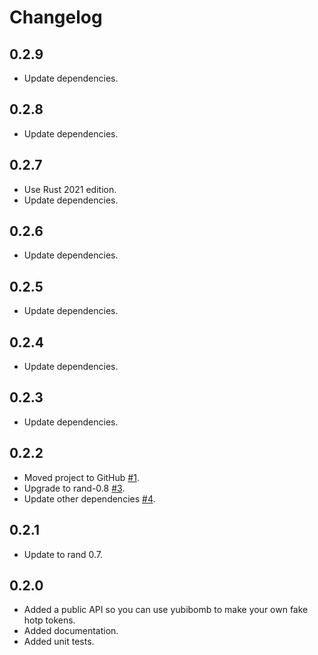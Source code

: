 # Changelog

## 0.2.9

* Update dependencies.


## 0.2.8

* Update dependencies.


## 0.2.7

* Use Rust 2021 edition.
* Update dependencies.


## 0.2.6

* Update dependencies.


## 0.2.5

* Update dependencies.


## 0.2.4

* Update dependencies.


## 0.2.3

* Update dependencies.


## 0.2.2

* Moved project to GitHub [#1](https://github.com/bowlofeggs/yubibomb/pull/1).
* Upgrade to rand-0.8 [#3](https://github.com/bowlofeggs/yubibomb/pull/3).
* Update other dependencies [#4](https://github.com/bowlofeggs/yubibomb/pull/4).


## 0.2.1
* Update to rand 0.7.


## 0.2.0

* Added a public API so you can use yubibomb to make your own fake hotp tokens.
* Added documentation.
* Added unit tests.
